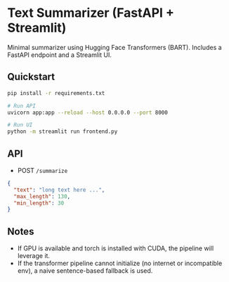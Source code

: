 # Text Summarizer (FastAPI + Streamlit)

Minimal summarizer using Hugging Face Transformers (BART). Includes a FastAPI endpoint and a Streamlit UI.

## Quickstart

```bash
pip install -r requirements.txt

# Run API
uvicorn app:app --reload --host 0.0.0.0 --port 8000

# Run UI
python -m streamlit run frontend.py
```

## API
- POST `/summarize`
```json
{
  "text": "long text here ...",
  "max_length": 130,
  "min_length": 30
}
```

## Notes
- If GPU is available and torch is installed with CUDA, the pipeline will leverage it.
- If the transformer pipeline cannot initialize (no internet or incompatible env), a naive sentence-based fallback is used.


